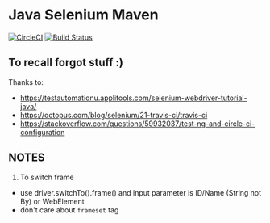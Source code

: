 # Java Selenium Maven
[![CircleCI](https://circleci.com/gh/tmhung-nt/recall-java-selenium.svg?style=svg)](https://circleci.com/gh/tmhung-nt/recall-java-selenium)
[![Build Status](https://travis-ci.org/tmhung-nt/recall-java-selenium.svg)](https://travis-ci.org/tmhung-nt/recall-java-selenium)  

## To recall forgot stuff :)  
Thanks to:  
- https://testautomationu.applitools.com/selenium-webdriver-tutorial-java/  
- https://octopus.com/blog/selenium/21-travis-ci/travis-ci  
- https://stackoverflow.com/questions/59932037/test-ng-and-circle-ci-configuration  

## NOTES  
1. To switch frame  
- use driver.switchTo().frame() and input parameter is ID/Name (String not By) or WebElement
- don't care about `frameset` tag
